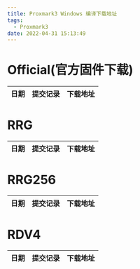 ```yaml
---
title: Proxmark3 Windows 编译下载地址
tags:
  - Proxmark3
date: 2022-04-31 15:13:49
---
```



# Official(官方固件下载)
| 日期 | 提交记录 | 下载地址 |
| ---- | ---- | ---- |
# RRG
| 日期 | 提交记录 | 下载地址 |
| ---- | ---- | ---- |
# RRG256
| 日期 | 提交记录 | 下载地址 |
| ---- | ---- | ---- |
# RDV4
| 日期 | 提交记录 | 下载地址 |
| ---- | ---- | ---- |
